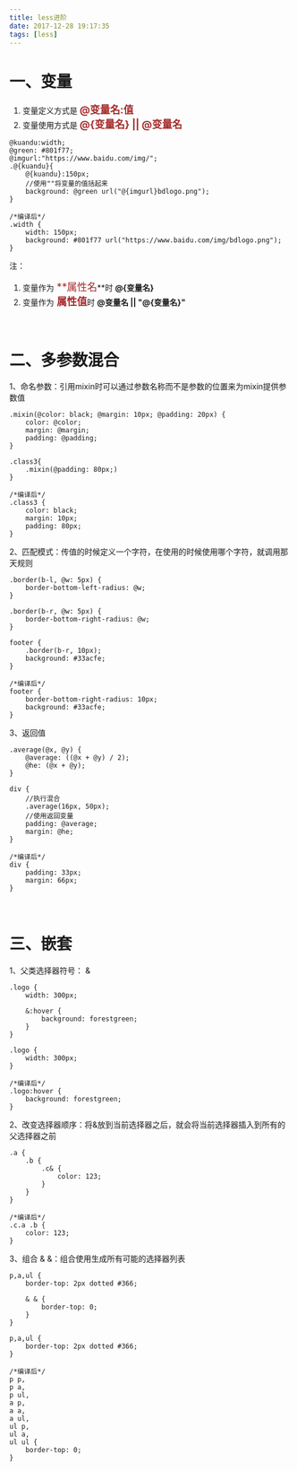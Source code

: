 ```yaml
---
title: less进阶
date: 2017-12-28 19:17:35
tags: [less]
---
```


# 一、变量 

1. 变量定义方式是 <font color=#A52A2A size=4 >     **@变量名:值**</font>
2. 变量使用方式是 <font color=#A52A2A size=4 >     **@{变量名} || @变量名**</font>

```less
@kuandu:width;
@green: #801f77;
@imgurl:"https://www.baidu.com/img/";
.@{kuandu}{
    @{kuandu}:150px;
    //使用""将变量的值括起来
    background: @green url("@{imgurl}bdlogo.png");
}
	
/*编译后*/
.width {
    width: 150px;
    background: #801f77 url("https://www.baidu.com/img/bdlogo.png");
}
```

注：

1. 变量作为<font color=#A52A2A size=4 > **属性名</font>**时 **@{变量名}**
2. 变量作为<font color=#A52A2A size=4 > **属性值**</font>时 **@变量名   ||          "@{变量名}"**

<br/>

# 二、多参数混合

1、命名参数：引用mixin时可以通过参数名称而不是参数的位置来为mixin提供参数值

```less
.mixin(@color: black; @margin: 10px; @padding: 20px) {
    color: @color;
    margin: @margin;
    padding: @padding;
}

.class3{
    .mixin(@padding: 80px;)
}

/*编译后*/
.class3 {
    color: black;
    margin: 10px;
    padding: 80px;
}
```



2、匹配模式：传值的时候定义一个字符，在使用的时候使用哪个字符，就调用那天规则

```less
.border(b-l, @w: 5px) {
    border-bottom-left-radius: @w;
}

.border(b-r, @w: 5px) {
    border-bottom-right-radius: @w;
}

footer {
    .border(b-r, 10px);
    background: #33acfe;
}

/*编译后*/
footer {
    border-bottom-right-radius: 10px;
    background: #33acfe;
}
```



3、返回值

```less
.average(@x, @y) {
    @average: ((@x + @y) / 2);
    @he: (@x + @y);
}

div {
    //执行混合
    .average(16px, 50px);
    //使用返回变量
    padding: @average;
    margin: @he;
}

/*编译后*/
div {
    padding: 33px;
    margin: 66px;
}
```

<br/>

<!--more--> 

# 三、嵌套

1、父类选择器符号： & 

```less
.logo {
    width: 300px;

    &:hover {
        background: forestgreen;
    }
}

.logo {
    width: 300px;
}

/*编译后*/
.logo:hover {
    background: forestgreen;
}
```



2、改变选择器顺序：将&放到当前选择器之后，就会将当前选择器插入到所有的父选择器之前

```less
.a {
    .b {
        .c& {
            color: 123;
        }
    }
}

/*编译后*/
.c.a .b {
    color: 123;
}
```



3、组合 & &：组合使用生成所有可能的选择器列表

```less
p,a,ul {
    border-top: 2px dotted #366;

    & & {
        border-top: 0;
    }
}

p,a,ul {
    border-top: 2px dotted #366;
}

/*编译后*/
p p,
p a,
p ul,
a p,
a a,
a ul,
ul p,
ul a,
ul ul {
    border-top: 0;
}
```

